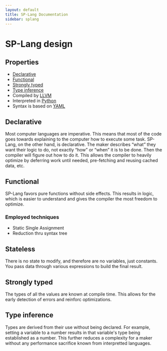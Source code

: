```yaml
---
layout: default
title: SP-Lang Documentation
sidebar: splang
---
```


# SP-Lang design


## Properties

 * <a href="https://en.wikipedia.org/wiki/Declarative_programming">Declarative</a>
 * <a href="https://en.wikipedia.org/wiki/Functional_programming">Functional</a>
 * <a href="https://en.wikipedia.org/wiki/Strong_and_weak_typing">Strongly typed</a>
 * <a href="https://en.wikipedia.org/wiki/Type_inference">Type inference</a>
 * Compiled by <a href="https://llvm.org/">LLVM</a>
 * Interpreted in <a href="https://www.python.org">Python</a>
 * Syntax is based on <a href="https://yaml.org/">YAML</a>


## Declarative

Most computer languages are imperative.
This means that most of the code goes towards explaining to the computer how to execute some task.
SP-Lang, on the other hand, is declarative.
The maker describes “what” they want their logic to do, not exactly “how” or “when” it is to be done.
Then the compiler will figure out how to do it.
This allows the compiler to heavily optimize by deferring work until needed, pre-fetching and reusing cached data, etc.

## Functional

SP-Lang favors pure functions without side effects.
This results in logic, which is easier to understand and gives the compiler the most freedom to optimize.

### Employed techniques

 * Static Single Assignment
 * Reduction thru syntax tree


## Stateless

There is no state to modify, and therefore are no variables, just constants.
You pass data through various expressions to build the final result.


## Strongly typed

The types of all the values are known at compile time.
This allows for the early detection of errors and reinforc optimizations.


## Type inference

Types are derived from their use without being declared.
For example, setting a variable to a number results in that variable's type being established as a number.
This further reduces a complexity for a maker without any performance sacrifice known from interpretted languages.

